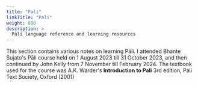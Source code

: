 ```yaml
---
title: "Pali"
linkTitle: "Pali"
weight: 800
description: >
  Pāli language reference and learning resources
---
```


This section contains various notes on learning Pāli. I attended Bhante Sujato's Pāli course held on 1 August 2023 till 31 October 2023, and then continued by John Kelly from 7 November till February 2024. The textbook used for the course was A.K. Warder's **Introduction to Pali** 3rd edition, Pali Text Society, Oxford (2001)
